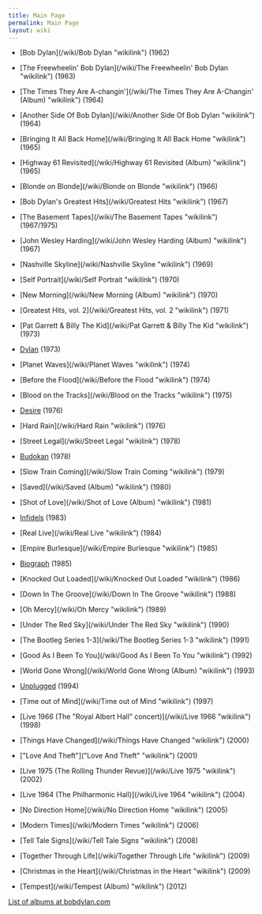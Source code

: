```yaml
---
title: Main Page
permalink: Main Page
layout: wiki
---
```


-   [Bob Dylan](/wiki/Bob Dylan "wikilink") (1962)
-   [The Freewheelin' Bob Dylan](/wiki/The Freewheelin' Bob Dylan "wikilink")
    (1963)
-   [The Times They Are
    A-changin'](/wiki/The Times They Are A-Changin' (Album) "wikilink") (1964)
-   [Another Side Of Bob Dylan](/wiki/Another Side Of Bob Dylan "wikilink")
    (1964)
-   [Bringing It All Back Home](/wiki/Bringing It All Back Home "wikilink")
    (1965)
-   [Highway 61 Revisited](/wiki/Highway 61 Revisited (Album) "wikilink")
    (1965)
-   [Blonde on Blonde](/wiki/Blonde on Blonde "wikilink") (1966)
-   [Bob Dylan's Greatest Hits](/wiki/Greatest Hits "wikilink") (1967)
-   [The Basement Tapes](/wiki/The Basement Tapes "wikilink") (1967/1975)
-   [John Wesley Harding](/wiki/John Wesley Harding (Album) "wikilink") (1967)
-   [Nashville Skyline](/wiki/Nashville Skyline "wikilink") (1969)
-   [Self Portrait](/wiki/Self Portrait "wikilink") (1970)
-   [New Morning](/wiki/New Morning (Album) "wikilink") (1970)
-   [Greatest Hits, vol. 2](/wiki/Greatest Hits, vol. 2 "wikilink") (1971)
-   [Pat Garrett & Billy The
    Kid](/wiki/Pat Garrett & Billy The Kid "wikilink") (1973)
-   [Dylan](/wiki/Dylan "wikilink") (1973)
-   [Planet Waves](/wiki/Planet Waves "wikilink") (1974)
-   [Before the Flood](/wiki/Before the Flood "wikilink") (1974)
-   [Blood on the Tracks](/wiki/Blood on the Tracks "wikilink") (1975)
-   [Desire](/wiki/Desire "wikilink") (1976)
-   [Hard Rain](/wiki/Hard Rain "wikilink") (1976)
-   [Street Legal](/wiki/Street Legal "wikilink") (1978)
-   [Budokan](/wiki/Budokan "wikilink") (1978)
-   [Slow Train Coming](/wiki/Slow Train Coming "wikilink") (1979)
-   [Saved](/wiki/Saved (Album) "wikilink") (1980)
-   [Shot of Love](/wiki/Shot of Love (Album) "wikilink") (1981)
-   [Infidels](/wiki/Infidels "wikilink") (1983)
-   [Real Live](/wiki/Real Live "wikilink") (1984)
-   [Empire Burlesque](/wiki/Empire Burlesque "wikilink") (1985)
-   [Biograph](/wiki/Biograph "wikilink") (1985)
-   [Knocked Out Loaded](/wiki/Knocked Out Loaded "wikilink") (1986)
-   [Down In The Groove](/wiki/Down In The Groove "wikilink") (1988)
-   [Oh Mercy](/wiki/Oh Mercy "wikilink") (1989)
-   [Under The Red Sky](/wiki/Under The Red Sky "wikilink") (1990)
-   [The Bootleg Series 1-3](/wiki/The Bootleg Series 1-3 "wikilink") (1991)
-   [Good As I Been To You](/wiki/Good As I Been To You "wikilink") (1992)
-   [World Gone Wrong](/wiki/World Gone Wrong (Album) "wikilink") (1993)
-   [Unplugged](/wiki/Unplugged "wikilink") (1994)

-   [Time out of Mind](/wiki/Time out of Mind "wikilink") (1997)
-   [Live 1966 (The "Royal Albert Hall" concert)](/wiki/Live 1966 "wikilink")
    (1998)
-   [Things Have Changed](/wiki/Things Have Changed "wikilink") (2000)
-   ["Love And Theft"]("Love And Theft" "wikilink") (2001)
-   [Live 1975 (The Rolling Thunder Revue)](/wiki/Live 1975 "wikilink") (2002)
-   [Live 1964 (The Philharmonic Hall)](/wiki/Live 1964 "wikilink") (2004)
-   [No Direction Home](/wiki/No Direction Home "wikilink") (2005)
-   [Modern Times](/wiki/Modern Times "wikilink") (2006)
-   [Tell Tale Signs](/wiki/Tell Tale Signs "wikilink") (2008)
-   [Together Through Life](/wiki/Together Through Life "wikilink") (2009)
-   [Christmas in the Heart](/wiki/Christmas in the Heart "wikilink") (2009)
-   [Tempest](/wiki/Tempest (Album) "wikilink") (2012)

[List of albums at bobdylan.com](http://www.bobdylan.com/albums/list)
